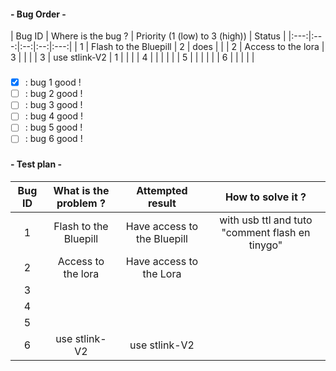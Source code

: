 #### - Bug Order - 

| Bug ID  | Where is the bug ?   |   Priority (1 (low) to 3 (high)) | Status |
|:---:|:---:|:--:|:--:|:---:|
|   1  |   Flash to the Bluepill   |  2   | does  |     |
|   2  |   Access to the lora   | 3   |     |     |
|   3  |  use stlink-V2   |  1   |     |     |
|   4  |     |     |     |     |
|   5  |     |     |     |     |
|   6  |     |     |     |     |


###
- [x] : bug 1 good !
- [ ] : bug 2 good !
- [ ] : bug 3 good !
- [ ] : bug 4 good !
- [ ] : bug 5 good !
- [ ] : bug 6 good !
###
#### - Test plan -

|Bug ID | What is the problem ?|Attempted result|How to solve it ?|
|:---:|:---:|:--:|:--:|
|   1  |   Flash to the Bluepill   |  Have access to the Bluepill   |   with usb ttl and tuto "comment flash en tinygo"  |
|   2  |   Access to the lora  |  Have access to the Lora   |     |
|   3  |     |     |     |
|   4  |     |     |     |
|   5  |     |     |     |
|   6  |  use stlink-V2   |   use stlink-V2  |     |

